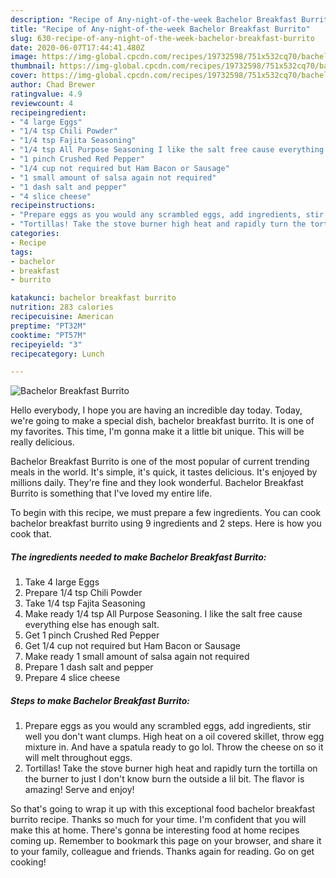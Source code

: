 ```yaml
---
description: "Recipe of Any-night-of-the-week Bachelor Breakfast Burrito"
title: "Recipe of Any-night-of-the-week Bachelor Breakfast Burrito"
slug: 630-recipe-of-any-night-of-the-week-bachelor-breakfast-burrito
date: 2020-06-07T17:44:41.480Z
image: https://img-global.cpcdn.com/recipes/19732598/751x532cq70/bachelor-breakfast-burrito-recipe-main-photo.jpg
thumbnail: https://img-global.cpcdn.com/recipes/19732598/751x532cq70/bachelor-breakfast-burrito-recipe-main-photo.jpg
cover: https://img-global.cpcdn.com/recipes/19732598/751x532cq70/bachelor-breakfast-burrito-recipe-main-photo.jpg
author: Chad Brewer
ratingvalue: 4.9
reviewcount: 4
recipeingredient:
- "4 large Eggs"
- "1/4 tsp Chili Powder"
- "1/4 tsp Fajita Seasoning"
- "1/4 tsp All Purpose Seasoning I like the salt free cause everything else has enough salt"
- "1 pinch Crushed Red Pepper"
- "1/4 cup not required but Ham Bacon or Sausage"
- "1 small amount of salsa again not required"
- "1 dash salt and pepper"
- "4 slice cheese"
recipeinstructions:
- "Prepare eggs as you would any scrambled eggs, add ingredients, stir well you don&#39;t want clumps. High heat on a oil covered skillet, throw egg mixture in. And have a spatula ready to go lol. Throw the cheese on so it will melt throughout eggs."
- "Tortillas! Take the stove burner high heat and rapidly turn the tortilla on the burner to just I don&#39;t know burn the outside a lil bit. The flavor is amazing! Serve and enjoy!"
categories:
- Recipe
tags:
- bachelor
- breakfast
- burrito

katakunci: bachelor breakfast burrito 
nutrition: 283 calories
recipecuisine: American
preptime: "PT32M"
cooktime: "PT57M"
recipeyield: "3"
recipecategory: Lunch

---
```



![Bachelor Breakfast Burrito](https://img-global.cpcdn.com/recipes/19732598/751x532cq70/bachelor-breakfast-burrito-recipe-main-photo.jpg)

Hello everybody, I hope you are having an incredible day today. Today, we're going to make a special dish, bachelor breakfast burrito. It is one of my favorites. This time, I'm gonna make it a little bit unique. This will be really delicious.



Bachelor Breakfast Burrito is one of the most popular of current trending meals in the world. It's simple, it's quick, it tastes delicious. It's enjoyed by millions daily. They're fine and they look wonderful. Bachelor Breakfast Burrito is something that I've loved my entire life.


To begin with this recipe, we must prepare a few ingredients. You can cook bachelor breakfast burrito using 9 ingredients and 2 steps. Here is how you cook that.

<!--inarticleads1-->

##### The ingredients needed to make Bachelor Breakfast Burrito:

1. Take 4 large Eggs
1. Prepare 1/4 tsp Chili Powder
1. Take 1/4 tsp Fajita Seasoning
1. Make ready 1/4 tsp All Purpose Seasoning. I like the salt free cause everything else has enough salt.
1. Get 1 pinch Crushed Red Pepper
1. Get 1/4 cup not required but Ham Bacon or Sausage
1. Make ready 1 small amount of salsa again not required
1. Prepare 1 dash salt and pepper
1. Prepare 4 slice cheese




<!--inarticleads2-->

##### Steps to make Bachelor Breakfast Burrito:

1. Prepare eggs as you would any scrambled eggs, add ingredients, stir well you don&#39;t want clumps. High heat on a oil covered skillet, throw egg mixture in. And have a spatula ready to go lol. Throw the cheese on so it will melt throughout eggs.
1. Tortillas! Take the stove burner high heat and rapidly turn the tortilla on the burner to just I don&#39;t know burn the outside a lil bit. The flavor is amazing! Serve and enjoy!




So that's going to wrap it up with this exceptional food bachelor breakfast burrito recipe. Thanks so much for your time. I'm confident that you will make this at home. There's gonna be interesting food at home recipes coming up. Remember to bookmark this page on your browser, and share it to your family, colleague and friends. Thanks again for reading. Go on get cooking!
